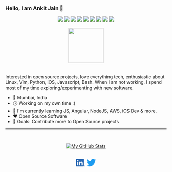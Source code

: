 ### Hello, I am Ankit Jain 👋

<div align="center">
<img src="https://img.shields.io/badge/COBOL-Expert-informational?style=flat-square&logo=sh&logoColor=white&color=009c3d">
<img src="https://img.shields.io/badge/Bash-Proficient-informational?style=flat-square&logo=sh&logoColor=white&color=639bd3">
<img src="https://img.shields.io/badge/Vimscript-Proficient-informational?style=flat-square&logo=vim&logoColor=white&color=639bd3">

<img src="https://img.shields.io/badge/Python-Competent-informational?style=flat-square&logo=python&logoColor=white&color=ccccff">
<img src="https://img.shields.io/badge/Perl-Competent-informational?style=flat-square&logo=perl&logoColor=white&color=ccccff">

<img src="https://img.shields.io/badge/C-Beginner-informational?style=flat-square&logo=c&logoColor=white&color=fdc700">
<img src="https://img.shields.io/badge/AHK-Beginner-informational?style=flat-square&logo=ahk&logoColor=white&color=fdc700">
<img src="https://img.shields.io/badge/Angular-Novice-informational?style=flat-square&logo=Angular&logoColor=white&color=d36363">
<img src="https://img.shields.io/badge/Javascript-Novice-informational?style=flat-square&logo=Javascript&logoColor=white&color=d36363">
<br><br>
<a href="https://www.credly.com/badges/0afc35df-65ae-442d-a861-5a17c8ab3c6c/public_url"><img width=110 height=110 src="https://images.credly.com/images/0e284c3f-5164-4b21-8660-0d84737941bc/image.png"></a>
</div>

<br>

Interested in open source projects, love everything tech, enthusiastic about Linux, Vim, Python, iOS, Javascript, Bash. When I am not working, I spend most of my time exploring/experimenting with new software.

- 📍 Mumbai, India
- 🕒  Working on my own time :)
- 🌱 I'm currently learning JS, Angular, NodeJS, AWS, iOS Dev & more.
- ❤️ Open Source Software
- 🥅  Goals: Contribute more to Open Source projects

---
<br>
<div align="center">

[![My GitHub Stats](https://github-readme-stats-ajatkj.vercel.app/api?username=ajatkj&show_icons=true&hide=contribs&theme=github_dark)](https://github.com/anuraghazra/github-readme-stats)

</div>

<br>
<div align="center">
<a href="https://www.linkedin.com/in/ankit-jain-a9608334"><img src="images/linkedin.png" height="24"></a>
<a href="https://twitter.com/ajatkj/"><img src="images/twitter_blue.png" height="24"></a>
</div>

